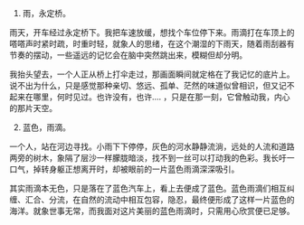 ﻿1. 雨，永定桥。

雨天，开车经过永定桥下。我把车速放缓，想找个车位停下来。雨滴打在车顶上的嗒嗒声时紧时疏，时重时轻，就象人的思绪，在这个潮湿的下雨天，随着雨刮器有节奏的摆动，一些遥远的记忆会在脑中突然跳出来，模糊但却分明。

我抬头望去，一个人正从桥上打伞走过，那画面瞬间就定格在了我记忆的底片上。说不出为什么，只是感觉那种亲切、悠远、孤单、茫然的味道似曾相识，但又记不起来在哪里，何时见过。也许没有，也许.... ，只是在那一刻，它曾触动我，内心的那片天空。

2. 蓝色，雨滴。

一个人，站在河边寻找。小雨下下停停，灰色的河水静静流淌，远处的人流和道路两旁的树木，象隔了层沙一样朦胧暗淡，找不到一丝可以打动我的色彩。我长吁一口气，掉转身躯正想离开时，却被眼前的一片蓝色雨滴深深吸引。

其实雨滴本无色，只是落在了蓝色汽车上，看上去便成了蓝色。蓝色雨滴们相互纠缠、汇合、分流，在自然的流动中相互包容，隐忍，最终便形成了这样一片蓝色的海洋。就象世事无常，而我面对这片美丽的蓝色雨滴时，只需用心欣赏便已足够。